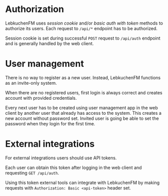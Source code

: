 # Authorization
LebkuchenFM uses _session cookie_ and/or _basic auth with token_ methods to authorize its users. Each request to `/api/*` endpoint has to be authorized.

Session cookie is set during successful `POST` request to `/api/auth` endpoint and is generally handled by the web client.

# User management
There is no way to register as a new user.
Instead, LebkuchenFM functions as an invite-only system.

When there are no registered users, first login is always correct and creates account with provided credentials.

Every next user has to be created using user management app in the web client by another user that already has access to the system.
This creates a new account without password set. Invited user is going be able to set the password when they login for the first time.

# External integrations
For external integrations users should use API tokens.

Each user can obtain this token after logging in the web client and requesting `GET /api/auth`.

Using this token external tools can integrate with LebkuchenFM by making requests with `Authorization: Basic <api-token>` header set.
